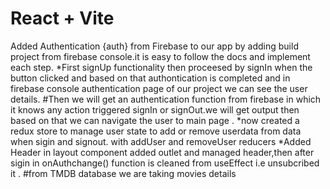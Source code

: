# React + Vite

Added Authentication {auth} from Firebase to our app by adding build project from firebase console.it is easy to follow the docs and implement each step.
 *First signUp functionality then proceesed by signIn when the button clicked and based on that authontication is completed and in firebase console authentication page of our project we can see the user details.
 #Then we will get an authentication function from firebase in which it knows any action triggered signIn or signOut.we will get output then based on that we can navigate the user to main page .
 *now created a redux store to manage user state to add or remove userdata from data when sigin and signout. with addUser and removeUser reducers
 *Added Header in layout component added outlet and managed header,then after sigin in onAuthchange() function is cleaned from useEffect i.e unsubcribed it .
 #from TMDB database we are taking movies details
 